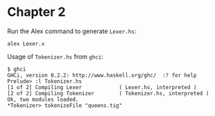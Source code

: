 # Chapter 2

Run the Alex command to generate `Lexer.hs`:

    alex Lexer.x

Usage of `Tokenizer.hs` from `ghci`:

    $ ghci
    GHCi, version 8.2.2: http://www.haskell.org/ghc/  :? for help
    Prelude> :l Tokenizer.hs
    [1 of 2] Compiling Lexer            ( Lexer.hs, interpreted )
    [2 of 2] Compiling Tokenizer        ( Tokenizer.hs, interpreted )
    Ok, two modules loaded.
    *Tokenizer> tokenizeFile "queens.tig"
